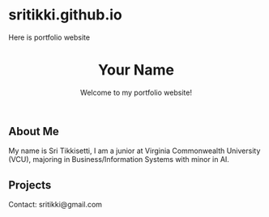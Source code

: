 # sritikki.github.io
Here is portfolio website

<!DOCTYPE html>
<html lang="en">
<head>
    <meta charset="UTF-8">
    <meta name="viewport" content="width=device-width, initial-scale=1.0">
    <title>My Portfolio</title>
    <link rel="stylesheet" href="style.css"> <!-- Optional CSS file -->
</head>
<body>
    <header>
        <h1>Your Name</h1>
        <p>Welcome to my portfolio website!</p>
    </header>
    <section>
        <h2>About Me</h2>
        <p>My name is Sri Tikkisetti, I am a junior at Virginia Commonwealth University (VCU), majoring in Business/Information Systems with minor in AI.</p>
    </section>
    <section>
        <h2>Projects</h2>
        <p </p>
    </section>
    <footer>
        <p>Contact: sritikki@gmail.com</p>
    </footer>
</body>
</html>
